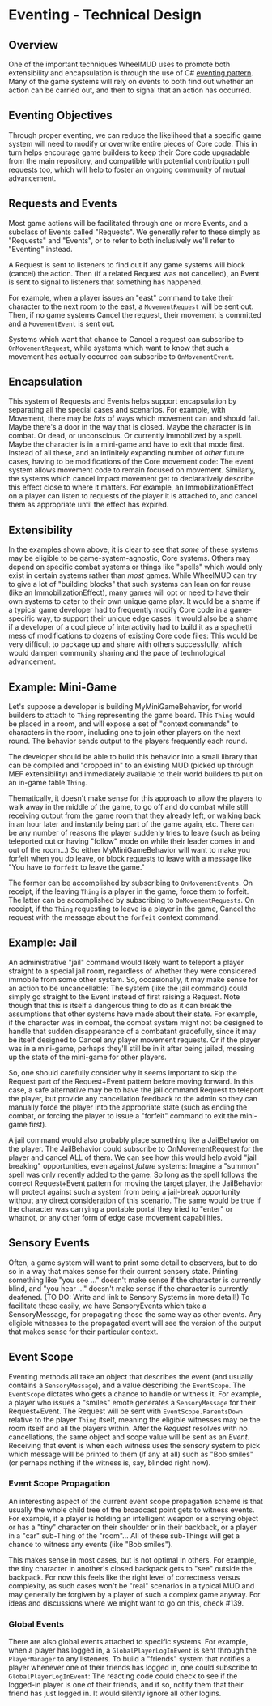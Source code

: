 # Eventing - Technical Design

## Overview
One of the important techniques WheelMUD uses to promote both extensibility and encapsulation is through the use of C# [eventing pattern](https://docs.microsoft.com/en-us/dotnet/csharp/event-pattern).
Many of the game systems will rely on events to both find out whether an action can be carried out, and then to signal that an action has occurred.

## Eventing Objectives
Through proper eventing, we can reduce the likelihood that a specific game system will need to modify or overwrite entire pieces of Core code. This in turn helps encourage game builders to keep their Core code upgradable from the main repository, and compatible with potential contribution pull requests too, which will help to foster an ongoing community of mutual advancement.

## Requests and Events
Most game actions will be facilitated through one or more Events, and a subclass of Events called "Requests".
We generally refer to these simply as "Requests" and "Events", or to refer to both inclusively we'll refer to "Eventing" instead.

A Request is sent to listeners to find out if any game systems will block (cancel) the action.
Then (if a related Request was not cancelled), an Event is sent to signal to listeners that something has happened.

For example, when a player issues an "east" command to take their character to the next room to the east, a `MovementRequest` will be sent out.
Then, if no game systems Cancel the request, their movement is committed and a `MovementEvent` is sent out.

Systems which want that chance to Cancel a request can subscribe to `OnMovementRequest`, while systems which want to know that such a movement has actually occurred can subscribe to `OnMovementEvent`.

## Encapsulation
This system of Requests and Events helps support encapsulation by separating all the special cases and scenarios.
For example, with Movement, there may be _lots_ of ways which movement can and should fail.
Maybe there's a door in the way that is closed.
Maybe the character is in combat. Or dead, or unconscious. Or currently immobilized by a spell.
Maybe the character is in a mini-game and have to exit that mode first.
Instead of all these, and an infinitely expanding number of _other_ future cases, having to be modifications of the Core movement code: The event system allows movement code to remain focused on movement.
Similarly, the systems which cancel impact movement get to declaratively describe this effect close to where it matters. For example, an ImmobilizationEffect on a player can listen to requests of the player it is attached to, and cancel them as appropriate until the effect has expired.

## Extensibility
In the examples shown above, it is clear to see that _some_ of these systems may be eligible to be game-system-agnostic, Core systems.
Others may depend on specific combat systems or things like "spells" which would only exist in certain systems rather than _most_ games.
While WheelMUD can try to give a lot of "building blocks" that such systems can lean on for reuse (like an ImmobilizationEffect), many games will opt or need to have their own systems to cater to their own unique game play.
It would be a shame if a typical game developer had to frequently modify Core code in a game-specific way, to support their unique edge cases.
It would also be a shame if a developer of a cool piece of interactivity had to build it as a spaghetti mess of modifications to dozens of existing Core code files: This would be very difficult to package up and share with others successfully, which would dampen community sharing and the pace of technological advancement.

## Example: Mini-Game
Let's suppose a developer is building MyMiniGameBehavior, for world builders to attach to `Thing` representing the game board.
This `Thing` would be placed in a room, and will expose a set of "context commands" to characters in the room, including one to join other players on the next round. The behavior sends output to the players frequently each round.

The developer should be able to build this behavior into a small library that can be compiled and "dropped in" to an existing MUD (picked up through MEF extensibility) and immediately available to their world builders to put on an in-game table `Thing`.

Thematically, it doesn't make sense for this approach to allow the players to walk away in the middle of the game, to go off and do combat while still receiving output from the game room that they already left, or walking back in an hour later and instantly being part of the game again, etc. There can be any number of reasons the player suddenly tries to leave (such as being teleported out or having "follow" mode on while their leader comes in and out of the room...) So either MyMiniGameBehavior will want to make you forfeit when you do leave, or block requests to leave with a message like "You have to `forfeit` to leave the game."

The former can be accomplished by subscribing to `OnMovementEvents`. On receipt, if the leaving `Thing` is a player in the game, force them to forfeit.
The latter can be accomplished by subscribing to `OnMovementRequests`. On receipt, if the `Thing` requesting to leave is a player in the game, Cancel the request with the message about the `forfeit` context command.

## Example: Jail
An administrative "jail" command would likely want to teleport a player straight to a special jail room, regardless of whether they were considered immobile from some other system.
So, occasionally, it may make sense for an action to be uncancellable: The system (like the jail command) could simply go straight to the Event instead of first raising a Request.
Note though that this is itself a dangerous thing to do as it can break the assumptions that other systems have made about their state.
For example, if the character was in combat, the combat system might not be designed to handle that sudden disappearance of a combatant gracefully, since it may be itself designed to Cancel any player movement requests. Or if the player was in a mini-game, perhaps they'll still be in it after being jailed, messing up the state of the mini-game for other players.

So, one should carefully consider why it seems important to skip the Request part of the Request+Event pattern before moving forward. In this case, a safe alternative may be to have the jail command Request to teleport the player, but provide any cancellation feedback to the admin so they can manually force the player into the appropriate state (such as ending the combat, or forcing the player to issue a "forfeit" command to exit the mini-game first).

A jail command would also probably place something like a JailBehavior on the player. The JailBehavior could subscribe to OnMovementRequest for the player and cancel ALL of them.
We can see how this would help avoid "jail breaking" opportunities, even against _future_ systems: Imagine a "summon" spell was only recently added to the game: So long as the spell follows the correct Request+Event pattern for moving the target player, the JailBehavior will protect against such a system from being a jail-break opportunity without any direct consideration of this scenario.
The same would be true if the character was carrying a portable portal they tried to "enter" or whatnot, or any other form of edge case movement capabilities.

## Sensory Events
Often, a game system will want to print some detail to observers, but to do so in a way that makes sense for their current sensory state.
Printing something like "you see ..." doesn't make sense if the character is currently blind, and "you hear ..." doesn't make sense if the character is currently deafened.
(TO DO: Write and link to Sensory Systems in more detail!)
To facilitate these easily, we have SensoryEvents which take a SensoryMessage, for propagating those the same way as other events.
Any eligible witnesses to the propagated event will see the version of the output that makes sense for their particular context.

## Event Scope
Eventing methods all take an object that describes the event (and usually contains a `SensoryMessage`), and a value describing the `EventScope`.
The `EventScope` dictates who gets a chance to handle or witness it. For example, a player who issues a "smiles" emote generates a `SensoryMessage` for their Request+Event. The Request will be sent with `EventScope.ParentsDown` relative to the player `Thing` itself, meaning the eligible witnesses may be the room itself and all the players within. After the _Request_ resolves with no cancellations, the same object and scope value will be sent as an _Event_. Receiving that event is when each witness uses the sensory system to pick which message will be printed to them (if any at all) such as "Bob smiles" (or perhaps nothing if the witness is, say, blinded right now).

### Event Scope Propagation
An interesting aspect of the current event scope propagation scheme is that usually the whole child tree of the broadcast point gets to witness events. For example, if a player is holding an intelligent weapon or a scrying object or has a "tiny" character on their shoulder or in their backback, or a player in a "car" sub-Thing of the "room"... All of these sub-Things will get a chance to witness any events (like "Bob smiles").

This makes sense in most cases, but is not optimal in others. For example, the tiny character in another's closed backpack gets to "see" outside the backpack. For now this feels like the right level of correctness versus complexity, as such cases won't be "real" scenarios in a typical MUD and may generally be forgiven by a player of such a complex game anyway. For ideas and discussions where we might want to go on this, check #139.

### Global Events
There are also global events attached to specific systems. For example, when a player has logged in, a `GlobalPlayerLogInEvent` is sent through the `PlayerManager` to any listeners. To build a "friends" system that notifies a player whenever one of their friends has logged in, one could subscribe to `GlobalPlayerLogInEvent`: The reacting code could check to see if the logged-in player is one of their friends, and if so, notify them that their friend has just logged in. It would silently ignore all other logins.
